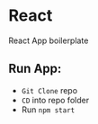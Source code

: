 # React
React App boilerplate

## Run App:
 * `Git Clone` repo
 * `CD` into repo folder
 * Run `npm start`
